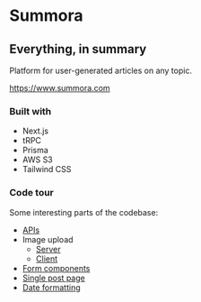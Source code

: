 # Summora

## Everything, in summary

Platform for user-generated articles on any topic.

https://www.summora.com

### Built with

- Next.js
- tRPC
- Prisma
- AWS S3
- Tailwind CSS

### Code tour

Some interesting parts of the codebase:

- [APIs](https://github.com/bennettdams/summora/tree/main/src/server/routers)
- Image upload
  - [Server](https://github.com/bennettdams/summora/blob/main/src/server/cloud-storage.ts)
  - [Client](https://github.com/bennettdams/summora/blob/main/src/services/cloud-service.ts)
- [Form components](https://github.com/bennettdams/summora/blob/main/src/components/form.tsx)
- [Single post page](https://github.com/bennettdams/summora/blob/main/src/components/pages/post/PostPage.tsx)
- [Date formatting](https://github.com/bennettdams/summora/blob/main/src/util/date-time.ts)
